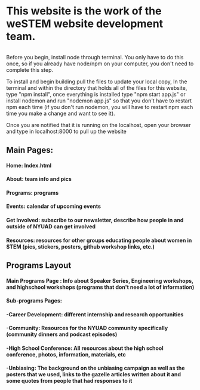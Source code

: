 # This website is the work of the weSTEM website development team.

##
Before you begin, install node through terminal. You only have to do this once, so if you already have node/npm on your computer, you don't need to complete this step. 

To install and begin building pull the files to update your local copy,
In the terminal and within the directory that holds all of the files for this
website, type "npm install", once everything is installed type "npm start app.js"
or install nodemon and run "nodemon app.js" so that you don't have to restart
npm each time (if you don't run nodemon, you will have to restart npm each time you make a change and want to see it).

Once you are notified that it is running on the localhost, open your browser and type in localhost:8000 to pull up the website

## Main Pages:
  #### Home: Index.html
  #### About: team info and pics
  #### Programs: programs
  #### Events: calendar of upcoming events
  #### Get Involved: subscribe to our newsletter, describe how people in and outside of NYUAD can get involved
  #### Resources: resources for other groups educating people about women in STEM (pics, stickers, posters, github workshop links, etc.)
  
## Programs Layout
#### Main Programs Page : Info about Speaker Series, Engineering workshops, and highschool workshops (programs that don't need a lot of information)

#### Sub-programs Pages:
  #### -Career Development: different internship and research opportunities 
  #### -Community: Resources for the NYUAD community specifically (community dinners and podcast episodes)
  #### -High School Conference: All resources about the high school conference, photos, information, materials, etc
  #### -Unbiasing: The background on the unbiasing campaign as well as the posters that we used, links to the gazelle articles written about it and some quotes from people that had responses to it
  
